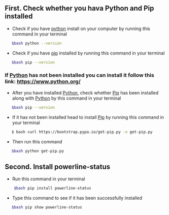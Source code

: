 ## First. Check whether you hava Python and Pip installed

* Check if you have [python](https://www.python.org/) install on your computer by running this
command in your terminal

```bash 
   $bash python --version 
```

* Check if you have [pip](https://pip.pypa.io/en/stable/) installed by running this
command in your terminal

``` bash
   $bash pip --version 
```

### If [Python](https://www.python.org/) has not been installed you can install it follow this link: https://www.python.org/
* After you have installed [Python](https://www.python.org/), check whether [Pip](https://pip.pypa.io/en/stable/) has been installed along with [Python](https://www.python.org/) by this command in your terminal

```bash
   $bash pip --version 
```

* If it has not been installed head to install [Pip](https://pip.pypa.io/en/stable/) by running this command in your terminal
```bash
   $ bash curl https://bootstrap.pypa.io/get-pip.py -o get-pip.py
```
* Then run this command

```bash
   $bash python get-pip.py
```

## Second. Install powerline-status
* Run this command in your terminal

``` bash
    $bash pip install powerline-status
```
* Type this command to see if it has been successfully installed

 ```bash
    $bash pip show powerline-status
 ```
 
